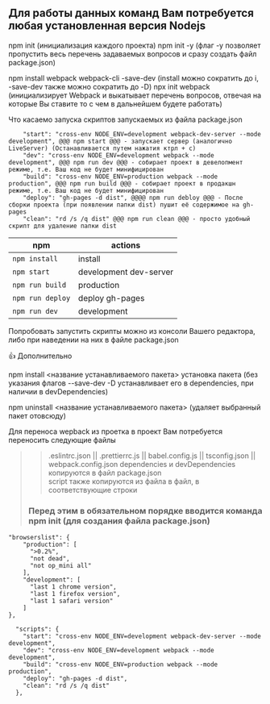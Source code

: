 ## Для работы данных команд Вам потребуется любая установленная версия Nodejs

npm init (инициализация каждого проекта)
npm init -y (флаг -у позволяет пропустить весь перечень задаваемых вопросов и сразу создать файл package.json)

npm install webpack webpack-cli -save-dev (install можно сократить до i, -save-dev также можно сократить до -D)
npx init webpack (инициализирует Webpack и выкатывает перечень вопросов, отвечая на которые Вы ставите то с чем в
дальнейшем будете работать)

Что касаемо запуска скриптов запускаемых из файла package.json

```
    "start": "cross-env NODE_ENV=development webpack-dev-server --mode development", @@@ npm start @@@ - запускает сервер (аналогично LiveServer) (Останавливается путем нажатия ктрл + с)
    "dev": "cross-env NODE_ENV=development webpack --mode development", @@@ npm run dev @@@ - собирает проект в девелопмент режиме, т.е. Ваш код не будет минифицирован
    "build": "cross-env NODE_ENV=production webpack --mode production", @@@ npm run build @@@ - собирает проект в продакшн режиме, т.е. Ваш код не будет минифицирован
    "deploy": "gh-pages -d dist", @@@@ npm run debloy @@@ - После сборки проекта (при появлении папки dist) пушит её содержимое на gh-pages 
    "clean": "rd /s /q dist" @@@ npm run clean @@@ - просто удобный скрипт для удаление папки dist 
```

| npm              | actions            |
|------------------|--------------------|
| `npm install`    | install            |
| `npm start`  | development dev-server |
| `npm run build`  | production         |
| `npm run deploy` | deploy gh-pages    |
| `npm run dev`    | development        |

Попробовать запустить скрипты можно из консоли Вашего редактора, либо при наведении на них в файле package.json

👍 Дополнительно

npm install <название устанавливаемого пакета> установка пакета (без указания флагов --save-dev -D устанавливает его в dependencies, при наличии в devDependencies)

npm uninstall <название устанавливаемого пакета> (удаляет выбранный пакет отовсюду)


Для переноса wepback из проетка в проект Вам потребуется переносить следующие файлы 
>> .eslintrc.json || .prettierrc.js || babel.config.js || tsconfig.json || webpack.config.json 
> dependencies и devDependencies копируются в файл package.json  
> script также копируются из файла в файл, в соответствующие строки
> ### Перед этим в обязательном порядке вводится команда npm init (для создания файла package.json)
 
```  
"browserslist": {
    "production": [
      ">0.2%",
      "not dead",
      "not op_mini all"
    ],
    "development": [
      "last 1 chrome version",
      "last 1 firefox version",
      "last 1 safari version"
    ]
},

  "scripts": {
    "start": "cross-env NODE_ENV=development webpack-dev-server --mode development",
    "dev": "cross-env NODE_ENV=development webpack --mode development",
    "build": "cross-env NODE_ENV=production webpack --mode production",
    "deploy": "gh-pages -d dist",
    "clean": "rd /s /q dist"
  },
```
